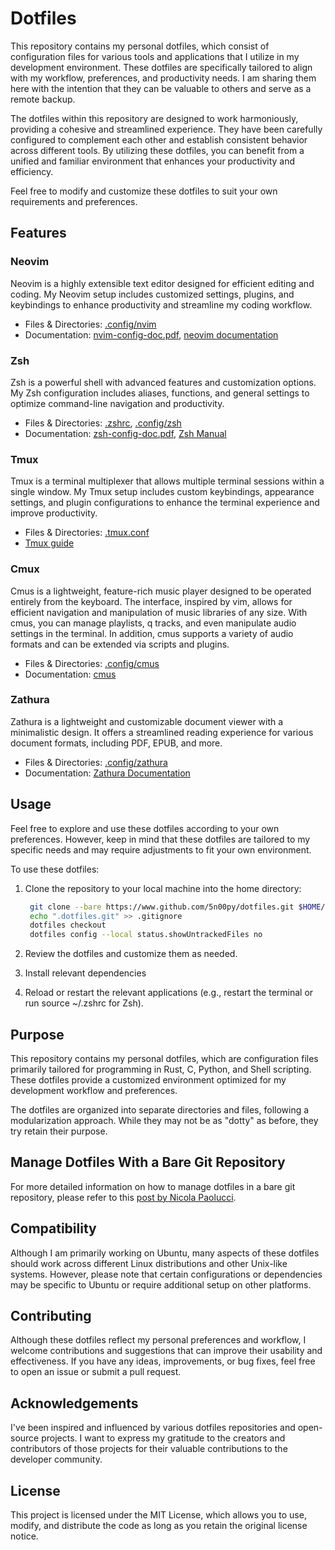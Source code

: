 # Dotfiles

This repository contains my personal dotfiles, which consist of configuration
files for various tools and applications that I utilize in my development
environment. These dotfiles are specifically tailored to align with my
workflow, preferences, and productivity needs. I am sharing them here with the
intention that they can be valuable to others and serve as a remote backup.

The dotfiles within this repository are designed to work harmoniously,
providing a cohesive and streamlined experience. They have been carefully
configured to complement each other and establish consistent behavior across
different tools. By utilizing these dotfiles, you can benefit from a unified
and familiar environment that enhances your productivity and efficiency.

Feel free to modify and customize these dotfiles to suit your own requirements 
and preferences.

## Features

### Neovim 

Neovim is a highly extensible text editor designed for efficient editing and 
coding. My Neovim setup includes customized settings, plugins, and keybindings 
to enhance productivity and streamline my coding workflow.

- Files & Directories: [.config/nvim](.config/nvim)
- Documentation: [nvim-config-doc.pdf](.config/nvim/doc/nvim-config-doc.pdf), [neovim documentation](https://neovim.io/doc/) 

### Zsh 

Zsh is a powerful shell with advanced features and customization options. My 
Zsh configuration includes aliases, functions, and general settings to optimize 
command-line navigation and productivity.

- Files & Directories: [.zshrc](.zshrc), [.config/zsh](.config/zsh)
- Documentation: [zsh-config-doc.pdf](.config/zsh/doc/nvim-config-doc.pdf), [Zsh Manual](https://zsh-manual.netlify.app/) 

### Tmux 

Tmux is a terminal multiplexer that allows multiple terminal sessions within a 
single window. My Tmux setup includes custom keybindings, appearance settings, 
and plugin configurations to enhance the terminal experience and improve 
productivity. 

- Files & Directories: [.tmux.conf](.tmux.conf) 
- [Tmux guide](https://tmuxguide.readthedocs.io/en/latest/index.html)

### Cmux 
Cmus is a lightweight, feature-rich music player designed to be operated 
entirely from the keyboard. The interface, inspired by vim, allows for 
efficient navigation and manipulation of music libraries of any size. With 
cmus, you can manage playlists, q tracks, and even manipulate audio settings 
in the terminal. In addition, cmus supports a variety of audio formats and can 
be extended via scripts and plugins.

- Files & Directories: [.config/cmus](.config/cmus)
- Documentation: [cmus](https://cmus.github.io/#home)

### Zathura

Zathura is a lightweight and customizable document viewer with a minimalistic 
design. It offers a streamlined reading experience for various document formats, 
including PDF, EPUB, and more.

- Files & Directories: [.config/zathura](.config/zathura)
- Documentation: [Zathura Documentation](https://pwmt.org/projects/zathura/documentation/)

## Usage

Feel free to explore and use these dotfiles according to your own preferences.
However, keep in mind that these dotfiles are tailored to my specific needs and
may require adjustments to fit your own environment.

To use these dotfiles:

1. Clone the repository to your local machine into the home directory:
   ```bash
    git clone --bare https://www.github.com/5n00py/dotfiles.git $HOME/.dotfiles.git
    echo ".dotfiles.git" >> .gitignore
    dotfiles checkout
    dotfiles config --local status.showUntrackedFiles no
      ```

2. Review the dotfiles and customize them as needed.

3. Install relevant dependencies

4. Reload or restart the relevant applications (e.g., restart the terminal or
run source ~/.zshrc for Zsh).

## Purpose

This repository contains my personal dotfiles, which are configuration files
primarily tailored for programming in Rust, C, Python, and Shell scripting.
These dotfiles provide a customized environment optimized for my development
workflow and preferences.

The dotfiles are organized into separate directories and files, following a
modularization approach. While they may not be as "dotty" as before, they
try retain their purpose.

## Manage Dotfiles With a Bare Git Repository

For more detailed information on how to manage dotfiles in a bare git
repository, please refer to this [post by Nicola
Paolucci](https://harfangk.github.io/2016/09/18/manage-dotfiles-with-a-git-bare-repository.html).

## Compatibility

Although I am primarily working on Ubuntu, many aspects of these dotfiles
should work across different Linux distributions and other Unix-like systems.
However, please note that certain configurations or dependencies may be
specific to Ubuntu or require additional setup on other platforms.

## Contributing

Although these dotfiles reflect my personal preferences and workflow, I welcome
contributions and suggestions that can improve their usability and effectiveness.
If you have any ideas, improvements, or bug fixes, feel free to open an issue
or submit a pull request.

## Acknowledgements

I've been inspired and influenced by various dotfiles repositories and
open-source projects. I want to express my gratitude to the creators and
contributors of those projects for their valuable contributions to the
developer community.

## License

This project is licensed under the MIT License, which allows you to use,
modify, and distribute the code as long as you retain the original license
notice.
